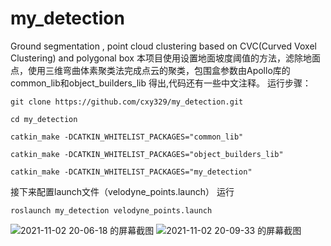 # my_detection
Ground segmentation , point cloud clustering based on CVC(Curved Voxel Clustering) and polygonal box
本项目使用设置地面坡度阈值的方法，滤除地面点，使用三维弯曲体素聚类法完成点云的聚类，包围盒参数由Apollo库的common_lib和object_builders_lib
得出,代码还有一些中文注释。
运行步骤：

`git clone https://github.com/cxy329/my_detection.git`

`cd my_detection`

`catkin_make -DCATKIN_WHITELIST_PACKAGES="common_lib"`

`catkin_make -DCATKIN_WHITELIST_PACKAGES="object_builders_lib"`

`catkin_make -DCATKIN_WHITELIST_PACKAGES="my_detection"`

接下来配置launch文件（velodyne_points.launch）
运行

`roslaunch my_detection velodyne_points.launch`


![2021-11-02 20-06-18 的屏幕截图](https://user-images.githubusercontent.com/56507063/139843004-ac3e47df-af02-4c80-9968-ce5f72e6edb7.png)
![2021-11-02 20-09-33 的屏幕截图](https://user-images.githubusercontent.com/56507063/139843561-a8476c82-d2d6-4ba0-ae2f-7d7072e883cf.png)
